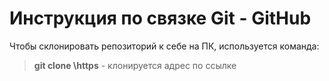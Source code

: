# Инструкция по связке Git - GitHub

Чтобы склонировать репозиторий к себе на ПК, используется команда:
> **git clone \\https** - клонируется адрес по ссылке